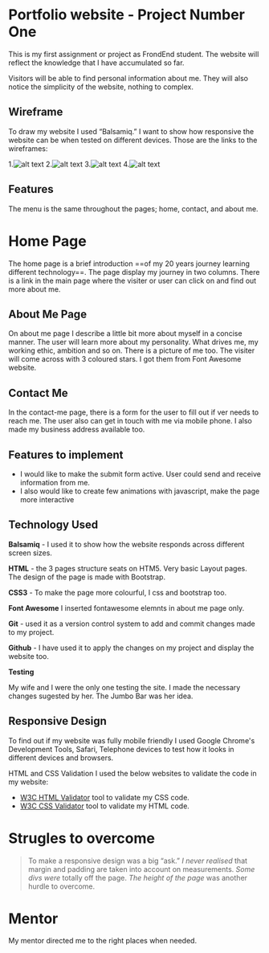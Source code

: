 # Portfolio website - **Project Number One**

This is my first assignment or project as FrondEnd student. The website will reflect the knowledge that I have accumulated  so far. 

Visitors will be able to find personal information about me. They will also notice the simplicity of the website, nothing to complex. 

## Wireframe
To draw my website I used “Balsamiq.” I want to show how responsive the website can be when tested on different devices. Those are the  links to the wireframes:

1.![alt text](./static/wireframes/desktopaboutpage.png)
2.![alt text](./static/wireframes/desktopcontactpage.png)
3.![alt text](./static/wireframes/desktoppage.png)
4.![alt text](./static/wireframes/mobilehomepage.png)


## Features
The menu is the same throughout the pages; home, contact, and about me. 

# Home Page
The home page is a brief introduction ==of my 20 years journey learning different technology==. The page display my journey in two columns. There is a link in the main page where the visiter or user can click on and find out more about me.

## About Me Page
On about me page I describe a little bit more about myself in a concise manner.
The user will learn more about my personality. What drives me, my working ethic, ambition and so on. There is a picture of me too. 
The visiter will come across with 3 coloured stars. I got them from Font Awesome website.

## Contact Me
In the contact-me page, there is a form for the user to fill out if ver needs to reach me. The user also can get in touch with me via mobile phone. I also made my business address available too.

## Features to implement 
- I would like to make the submit form active. User could send and receive information from me.
- I also would like to create few animations with javascript, make the page more interactive

## Technology Used
**Balsamiq** - I used it to show how the website responds across different screen sizes. 

**HTML** - the 3 pages structure seats on HTM5. Very basic Layout pages. The design of the page is made with Bootstrap.

**CSS3** - To make the page more colourful, I css and bootstrap too.  

**Font Awesome** 
I inserted fontawesome elemnts in about me page only.

**Git** - used it as a version control system to add and commit changes made to my project.

**Github** -  I have used it to apply the changes on my project and display the website too.

**Testing**

My wife and I were the only one testing the site. I made the necessary changes sugested by her. The Jumbo Bar was her idea.

## Responsive Design 
To find out if my website was fully mobile friendly I used Google Chrome's Development Tools, Safari, Telephone devices to test how it looks in different 
devices and browsers. 

HTML and CSS Validation 
I used the below websites to validate the code in my website:

- [W3C HTML Validator](https://validator.w3.org/#validate_by_input) tool to validate my CSS code.
- [W3C CSS Validator](https://jigsaw.w3.org/css-validator/#validate_by_input) tool to validate my HTML code.


# Strugles to overcome

> To make a responsive design was a big “ask.” 
*I never realised* that margin and padding are taken into account on measurements. 
*Some divs were* totally off the page. 
*The height of the page* was another hurdle to overcome. 


# Mentor
My mentor directed me to the right places when needed. 
